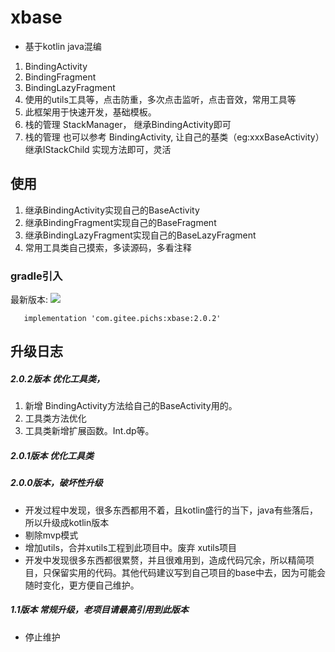 # xbase

- 基于kotlin java混编

1. BindingActivity
2. BindingFragment
3. BindingLazyFragment
4. 使用的utils工具等，点击防重，多次点击监听，点击音效，常用工具等
5. 此框架用于快速开发，基础模板。
6. 栈的管理 StackManager， 继承BindingActivity即可
7. 栈的管理 也可以参考 BindingActivity, 让自己的基类（eg:xxxBaseActivity）继承IStackChild 实现方法即可，灵活

## 使用

1. 继承BindingActivity实现自己的BaseActivity
2. 继承BindingFragment实现自己的BaseFragment
3. 继承BindingLazyFragment实现自己的BaseLazyFragment
4. 常用工具类自己摸索，多读源码，多看注释

### gradle引入

最新版本:  [![](https://jitpack.io/v/com.gitee.pichs/xbase.svg)](https://jitpack.io/#com.gitee.pichs/xbase)

       implementation 'com.gitee.pichs:xbase:2.0.2'

## 升级日志

##### 2.0.2版本 优化工具类，
1. 新增 BindingActivity方法给自己的BaseActivity用的。
2. 工具类方法优化
3. 工具类新增扩展函数。Int.dp等。

##### 2.0.1版本 优化工具类

##### 2.0.0版本，破坏性升级

- 开发过程中发现，很多东西都用不着，且kotlin盛行的当下，java有些落后，所以升级成kotlin版本
- 剔除mvp模式
- 增加utils，合并xutils工程到此项目中。废弃 xutils项目
- 开发中发现很多东西都很累赘，并且很难用到，造成代码冗余，所以精简项目，只保留实用的代码。其他代码建议写到自己项目的base中去，因为可能会随时变化，更方便自己维护。

##### 1.1版本 常规升级，老项目请最高引用到此版本

- 停止维护


